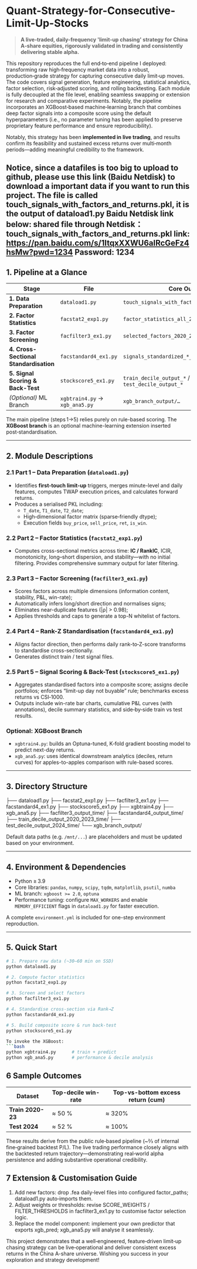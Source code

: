 # Quant-Strategy-for-Consecutive-Limit-Up-Stocks

> **A live‑traded, daily-frequency 'limit‑up chasing' strategy for China A‑share equities, rigorously validated in trading and consistently delivering stable alpha.**

This repository reproduces the full end‑to‑end pipeline I deployed: transforming raw high‑frequency market data into a robust, production‑grade strategy for capturing consecutive daily limit‑up moves. The code covers signal generation, feature engineering, statistical analytics, factor selection, risk‑adjusted scoring, and rolling backtesting. Each module is fully decoupled at the file level, enabling seamless swapping or extension for research and comparative experiments.
Notably, the pipeline incorporates an XGBoost‑based machine‑learning branch that combines deep factor signals into a composite score using the default hyperparameters (i.e., no parameter tuning has been applied to preserve proprietary feature performance and ensure reproducibility).

Notably, this strategy has been **implemented in live trading**, and results confirm its feasibility and sustained excess returns over multi‑month periods—adding meaningful credibility to the framework.

Notice, since a datafiles is too big to upload to github, please use this link (Baidu Netdisk) to download a important data if you want to run this project. The file is called touch_signals_with_factors_and_returns.pkl, it is the output of dataload1.py
Baidu Netdisk link below:
shared file through Netdisk：touch_signals_with_factors_and_returns.pkl
link: https://pan.baidu.com/s/1ItqxXXWU6aIRcGeFz4hsMw?pwd=1234 Password: 1234
---

## 1. Pipeline at a Glance

| Stage | File | Core Output |
|-------|------|-------------|
| **1. Data Preparation** | `dataload1.py` | `touch_signals_with_factors_and_returns.pkl` |
| **2. Factor Statistics** | `facstat2_exp1.py` | `factor_statistics_all_2020_2023_time.csv` |
| **3. Factor Screening** | `facfilter3_ex1.py` | `selected_factors_2020_2023_nst.csv` |
| **4. Cross-Sectional Standardisation** | `facstandard4_ex1.py` | `signals_standardized_*_nst.pkl` |
| **5. Signal Scoring & Back-Test** | `stockscore5_ex1.py` | `train_decile_output_*` / `test_decile_output_*` |
| *(Optional)* ML Branch | `xgbtrain4.py` → `xgb_ana5.py` | `xgb_branch_output/…` |

The main pipeline (steps 1→5) relies purely on rule-based scoring. The **XGBoost branch** is an optional machine-learning extension inserted post‑standardisation.

---

## 2. Module Descriptions

### 2.1 Part 1 – Data Preparation (`dataload1.py`)  
- Identifies **first-touch limit-up** triggers, merges minute-level and daily features, computes TWAP execution prices, and calculates forward returns.  
- Produces a serialised PKL including:  
  - `T_date`, `T1_date`, `T2_date`;  
  - High‑dimensional factor matrix (sparse‑friendly dtype);  
  - Execution fields `buy_price`, `sell_price`, `ret`, `is_win`.  

### 2.2 Part 2 – Factor Statistics (`facstat2_exp1.py`)  
- Computes cross-sectional metrics across time: **IC / RankIC**, ICIR, monotonicity, long–short dispersion, and stability—with no initial filtering. Provides comprehensive summary output for later filtering.

### 2.3 Part 3 – Factor Screening (`facfilter3_ex1.py`)  
- Scores factors across multiple dimensions (information content, stability, P&L, win-rate);  
- Automatically infers long/short direction and normalises signs;  
- Eliminates near-duplicate features (|ρ| > 0.98);  
- Applies thresholds and caps to generate a top-N whitelist of factors.

### 2.4 Part 4 – Rank-Z Standardisation (`facstandard4_ex1.py`)  
- Aligns factor direction, then performs daily rank-to‑Z-score transforms to standardise cross-sectionally.  
- Generates distinct train / test signal files.

### 2.5 Part 5 – Signal Scoring & Back-Test (`stockscore5_ex1.py`)  
- Aggregates standardised factors into a composite score; assigns decile portfolios; enforces “limit-up day not buyable” rule; benchmarks excess returns vs CSI‑1000.  
- Outputs include win-rate bar charts, cumulative P&L curves (with annotations), decile summary statistics, and side‑by‑side train vs test results.

### Optional: XGBoost Branch  
- `xgbtrain4.py`: builds an Optuna-tuned, K‑fold gradient boosting model to predict next-day returns.  
- `xgb_ana5.py`: uses identical downstream analytics (deciles, return curves) for apples-to-apples comparison with rule-based scores.

---

## 3. Directory Structure

├── dataload1.py
├── facstat2_exp1.py
├── facfilter3_ex1.py
├── facstandard4_ex1.py
├── stockscore5_ex1.py
├── xgbtrain4.py
├── xgb_ana5.py
├── facfilter3_output_time/
├── facstandard4_output_time/
├── train_decile_output_2020_2023_time/
├── test_decile_output_2024_time/
└── xgb_branch_output/

Default data paths (e.g. `/mnt/...`) are placeholders and must be updated based on your environment.

---

## 4. Environment & Dependencies

- Python ≥ 3.9  
- Core libraries: `pandas`, `numpy`, `scipy`, `tqdm`, `matplotlib`, `psutil`, `numba`  
- ML branch: `xgboost >= 2.0`, `optuna`  
- Performance tuning: configure `MAX_WORKERS` and enable `MEMORY_EFFICIENT` flags in `dataload1.py` for faster execution.

A complete `environment.yml` is included for one-step environment reproduction.

---

## 5. Quick Start

```bash
# 1. Prepare raw data (~30–60 min on SSD)
python dataload1.py

# 2. Compute factor statistics
python facstat2_exp1.py

# 3. Screen and select factors
python facfilter3_ex1.py

# 4. Standardise cross-section via Rank→Z
python facstandard4_ex1.py

# 5. Build composite score & run back-test
python stockscore5_ex1.py

To invoke the XGBoost:
```bash
python xgbtrain4.py      # train + predict
python xgb_ana5.py       # performance & decile analysis
```

## 6  Sample Outcomes

| Dataset           | Top-decile win-rate | Top-vs-bottom excess return (cum)     |
| ----------------- | ------------------- | ------------------------------------  |
| **Train 2020-23** | ≈ 50 %              | ≈ 320%
| **Test 2024**     | ≈ 52 %              | ≈ 100%                                |

These results derive from the public rule‑based pipeline (~⅔ of internal fine‑grained backtest P/L). The live trading performance closely aligns with the backtested return trajectory—demonstrating real‑world alpha persistence and adding substantive operational credibility.

## 7  Extension & Customisation Guide

1. Add new factors: drop .fea daily‑level files into configured factor_paths; dataload1.py auto‑imports them.
2. Adjust weights or thresholds: revise SCORE_WEIGHTS / FILTER_THRESHOLDS in facfilter3_ex1.py to customise factor selection logic.
3. Replace the model component: implement your own predictor that exports xgb_pred; xgb_ana5.py will analyse it seamlessly.

This project demonstrates that a well‑engineered, feature‑driven limit‑up chasing strategy can be live‑operational and deliver consistent excess returns in the China A-share universe. Wishing you success in your exploration and strategy development!
















   
